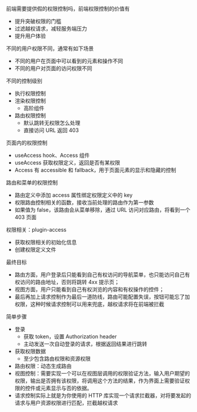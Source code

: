 前端需要提供假的权限控制吗，前端权限控制的价值有
* 提升突破权限的门槛
* 过滤越权请求，减轻服务端压力
* 提升用户体验

不同的用户权限不同，通常有如下场景
* 不同的用户在页面中可以看到的元素和操作不同
* 不同的用户对页面的访问权限不同

不同的控制级别
* 执行权限控制
* 渲染权限控制
  * 高阶组件
* 路由权限控制
  * 默认跳转无权限怎么处理
  * 直接访问 URL 返回 403

页面内的权限控制
* useAccess hook、Access 组件
* useAccess 获取权限定义，返回是否有某权限
* Access 有 accessible 和 fallback，用于页面元素的显示和隐藏的控制

路由和菜单的权限控制
* 路由定义中添加 access 属性绑定权限定义中的 key
* 权限路由控制相关的函数，接收当前处理的路由作为第一参数
* 如果值为 false，该路由会从菜单移除，通过 URL 访问对应路由，将看到一个 403 页面

权限相关：plugin-access
* 获取权限相关的初始化信息
* 创建权限定义文件

最终目标
* 路由方面，用户登录后只能看到自己有权访问的导航菜单，也只能访问自己有权访问的路由地址，否则将跳转 4xx 提示页；
* 视图方面，用户只能看到自己有权浏览的内容和有权操作的控件；
* 最后再加上请求控制作为最后一道防线，路由可能配置失误，按钮可能忘了加权限，这种时候请求控制可以用来兜底，越权请求将在前端被拦截

简单步骤
* 登录
  * 获取 token，设置 Authorization header
  * 主动发送一次自动登录的请求，根据返回结果进行跳转
* 获取权限数据
  * 至少包含路由权限和资源权限
* 路由权限：动态生成路由
* 视图控制：需要实现一个可以在视图层调用的权限验证方法，输入用户期望的权限，输出是否拥有该权限，将调用这个方法的结果，作为界面上需要验证权限的控件或元素显示与否的依据。
* 请求控制实际上就是为你使用的 HTTP 库实现一个请求拦截器，对将要发起的请求与用户资源权限进行匹配，拦截越权请求
